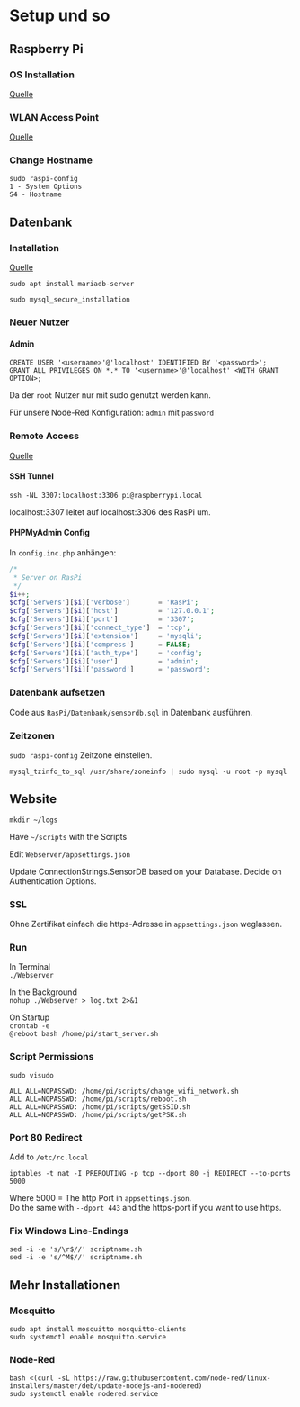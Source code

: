 # Setup und so

## Raspberry Pi

### OS Installation

[Quelle](https://www.tomshardware.com/reviews/raspberry-pi-headless-setup-how-to,6028.html)

### WLAN Access Point

[Quelle](https://www.raspberrypi.org/documentation/computers/configuration.html#setting-up-a-routed-wireless-access-point)

### Change Hostname

`sudo raspi-config`  
`1 - System Options`  
`S4 - Hostname`  

## Datenbank

### Installation

[Quelle](https://raspberrytips.com/install-mariadb-raspberry-pi/)

`sudo apt install mariadb-server`

`sudo mysql_secure_installation`

### Neuer Nutzer

#### Admin

`CREATE USER '<username>'@'localhost' IDENTIFIED BY '<password>';`  
`GRANT ALL PRIVILEGES ON *.* TO '<username>'@'localhost' <WITH GRANT OPTION>;`

Da der `root` Nutzer nur mit sudo genutzt werden kann.

Für unsere Node-Red Konfiguration: `admin` mit `password`

### Remote Access

[Quelle](https://stackoverflow.com/a/23270907/12545504)

#### SSH Tunnel

`ssh -NL 3307:localhost:3306 pi@raspberrypi.local`

localhost:3307 leitet auf localhost:3306 des RasPi um.

#### PHPMyAdmin Config

In `config.inc.php` anhängen:  

```php
/*
 * Server on RasPi
 */
$i++;
$cfg['Servers'][$i]['verbose']       = 'RasPi';
$cfg['Servers'][$i]['host']          = '127.0.0.1';
$cfg['Servers'][$i]['port']          = '3307';
$cfg['Servers'][$i]['connect_type']  = 'tcp';
$cfg['Servers'][$i]['extension']     = 'mysqli';
$cfg['Servers'][$i]['compress']      = FALSE;
$cfg['Servers'][$i]['auth_type']     = 'config';
$cfg['Servers'][$i]['user']          = 'admin';
$cfg['Servers'][$i]['password']      = 'password';
```

### Datenbank aufsetzen

Code aus `RasPi/Datenbank/sensordb.sql` in Datenbank ausführen.

### Zeitzonen

`sudo raspi-config`
Zeitzone einstellen.

`mysql_tzinfo_to_sql /usr/share/zoneinfo | sudo mysql -u root -p mysql`

## Website

`mkdir ~/logs`

Have `~/scripts` with the Scripts

Edit `Webserver/appsettings.json`

Update ConnectionStrings.SensorDB based on your Database.
Decide on Authentication Options.

### SSL

Ohne Zertifikat einfach die https-Adresse in `appsettings.json` weglassen.

### Run

In Terminal  
`./Webserver`

In the Background  
`nohup ./Webserver > log.txt 2>&1`

On Startup  
`crontab -e`  
`@reboot bash /home/pi/start_server.sh`

### Script Permissions

`sudo visudo`  

```sudoers
ALL ALL=NOPASSWD: /home/pi/scripts/change_wifi_network.sh
ALL ALL=NOPASSWD: /home/pi/scripts/reboot.sh
ALL ALL=NOPASSWD: /home/pi/scripts/getSSID.sh
ALL ALL=NOPASSWD: /home/pi/scripts/getPSK.sh
```

### Port 80 Redirect

Add to `/etc/rc.local`

`iptables -t nat -I PREROUTING -p tcp --dport 80 -j REDIRECT --to-ports 5000`

Where 5000 = The http Port in `appsettings.json`.  
Do the same with `--dport 443` and the https-port if you want to use https.  

### Fix Windows Line-Endings

`sed -i -e 's/\r$//' scriptname.sh`  
`sed -i -e 's/^M$//' scriptname.sh`

## Mehr Installationen

### Mosquitto

`sudo apt install mosquitto mosquitto-clients`  
`sudo systemctl enable mosquitto.service`

### Node-Red

`bash <(curl -sL https://raw.githubusercontent.com/node-red/linux-installers/master/deb/update-nodejs-and-nodered)`  
`sudo systemctl enable nodered.service`
